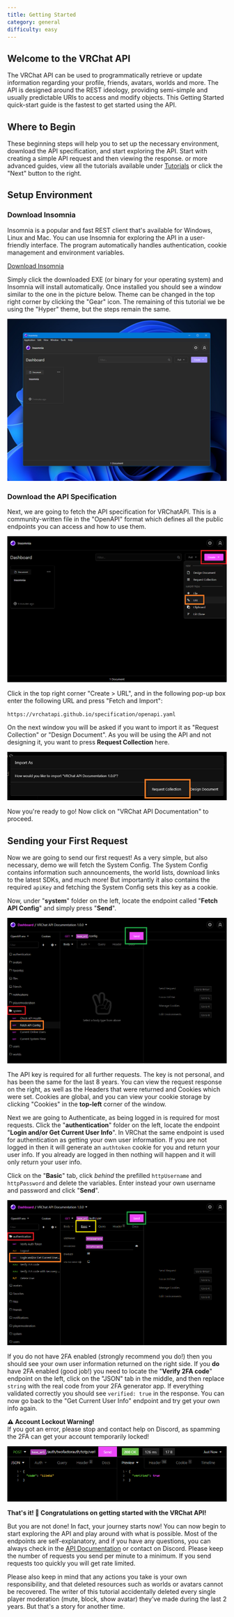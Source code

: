 ```yaml
---
title: Getting Started
category: general
difficulty: easy
---
```


## Welcome to the VRChat API

The VRChat API can be used to programmatically retrieve or update information regarding your profile, friends, avatars, worlds and more. The API is designed around the REST ideology, providing semi-simple and usually predictable URIs to access and modify objects. This Getting Started quick-start guide is the fastest to get started using the API.

## Where to Begin

These beginning steps will help you to set up the necessary environment, download the API specification, and start exploring the API.
Start with creating a simple API request and then viewing the response. 
or more advanced guides, view all the tutorials available under [Tutorials](/tutorials) or click the "Next" button to the right.

## Setup Environment

### Download Insomnia

Insomnia is a popular and fast REST client that's available for Windows, Linux and Mac.
You can use Insomnia for exploring the API in a user-friendly interface.
The program automatically handles authentication, cookie management and environment variables.

<a target="_blank" href="https://insomnia.rest/download" class="btn btn-purple fw-bold btn-lg">Download Insomnia</a>

Simply click the downloaded EXE (or binary for your operating system) and Insomnia will install automatically.
Once installed you should see a window similar to the one in the picture below.
Theme can be changed in the top right corner by clicking the "Gear" icon.
The remaining of this tutorial we be using the "Hyper" theme, but the steps remain the same.

![](/assets/img/tutorials/getting-started/insomnia1.png)

### Download the API Specification

Next, we are going to fetch the API specification for VRChatAPI.
This is a community-written file in the "OpenAPI" format which defines all the public endpoints you can access and how to use them.

![](/assets/img/tutorials/getting-started/insomnia2.png)

Click in the top right corner "Create > URL", and in the following pop-up box enter the following URL and press "Fetch and Import":

```
https://vrchatapi.github.io/specification/openapi.yaml
```

On the next window you will be asked if you want to import it as "Request Collection" or "Design Document".
As you will be using the API and not designing it, you want to press **Request Collection** here.

![](/assets/img/tutorials/getting-started/insomnia3.png)

Now you're ready to go! Now click on "VRChat API Documentation" to proceed.

## Sending your First Request

Now we are going to send our first request! As a very simple, but also necessary, demo we will fetch the System Config.
The System Config contains information such announcements, the world lists, download links to the latest SDKs, and much more!
But importantly it also contains the required `apiKey` and fetching the System Config sets this key as a cookie.

Now, under "**system**" folder on the left, locate the endpoint called "**Fetch API Config**" and simply press "**Send**".

![](/assets/img/tutorials/getting-started/insomnia4.png)

The API key is required for all further requests. The key is not personal, and has been the same for the last 8 years.
You can view the request response on the right, as well as the Headers that were returned and Cookies which were set.
Cookies are global, and you can view your cookie storage by clicking "Cookies" in the **top-left** corner of the window.

Next we are going to Authenticate, as being logged in is required for most requests.
Click the "**authentication**" folder on the left, locate the endpoint "**Login and/or Get Current User Info**".
In VRChat the same endpoint is used for authentication as getting your own user information.
If you are not logged in then it will generate an `authtoken` cookie for you and return your user info.
If you already are logged in then nothing will happen and it will only return your user info.

Click on the "**Basic**" tab, click *behind* the prefilled `httpUsername` and `httpPassword` and delete the variables.
Enter instead your own username and password and click "**Send**".

![](/assets/img/tutorials/getting-started/insomnia5.png)

If you do not have 2FA enabled (strongly recommend you do!) then you should see your own user information returned on the right side.
If you **do** have 2FA enabled (good job!) you need to locate the "**Verify 2FA code**" endpoint on the left, click on the "JSON" tab in the middle,
and then replace `string` with the real code from your 2FA generator app. If everything validated correctly you should see `verified: true` in the response.
You can now go back to the "Get Current User Info" endpoint and try get your own info again.

<div class="callout callout-warning mb-3">
  <strong>⚠️ Account Lockout Warning!</strong><br>
  If you got an error, please stop and contact help on Discord, as spamming the 2FA can get your account temporarily locked!
</div>

![](/assets/img/tutorials/getting-started/insomnia6.png)

**That's it! 🎉 Congratulations on getting started with the VRChat API!**

But you are not done! In fact, your journey starts now! You can now begin to start exploring the API and play around with what is possible.
Most of the endpoints are self-explanatory, and if you have any questions, you can always check in the [API Documentation](/docs/api) or contact on Discord.
Please keep the number of requests you send per minute to a minimum. If you send requests too quickly you will get rate limited.

Please also keep in mind that any actions you take is your own responsibility, and that deleted resources such as worlds or avatars cannot be recovered.
The writer of this tutorial accidentally deleted every single player moderation (mute, block, show avatar) they've made during the last 2 years. But that's a story for another time.

